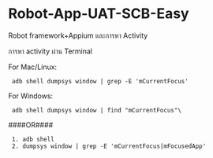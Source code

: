 # Robot-App-UAT-SCB-Easy
Robot framework+Appium และการหา Activity


การหา activity  ผ่าน Terminal

For Mac/Linux:

     adb shell dumpsys window | grep -E 'mCurrentFocus' 

For Windows:

     adb shell dumpsys window | find "mCurrentFocus"\
     
####OR####

     1. adb shell
     2. dumpsys window | grep -E 'mCurrentFocus|mFocusedApp'
